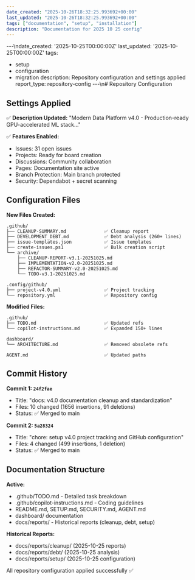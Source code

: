 ```yaml
---
date_created: "2025-10-26T18:32:25.993692+00:00"
last_updated: "2025-10-26T18:32:25.993692+00:00"
tags: ["documentation", "setup", "installation"]
description: "Documentation for 2025 10 25 config"
---
```


---\ndate_created: '2025-10-25T00:00:00Z'
last_updated: '2025-10-25T00:00:00Z'
tags:

- setup
- configuration
- migration
  description: Repository configuration and settings applied
  report_type: repository-config
  ---\n# Repository Configuration

## Settings Applied

✅ **Description Updated:**
"Modern Data Platform v4.0 - Production-ready GPU-accelerated ML stack..."

✅ **Features Enabled:**

- Issues: 31 open issues
- Projects: Ready for board creation
- Discussions: Community collaboration
- Pages: Documentation site active
- Branch Protection: Main branch protected
- Security: Dependabot + secret scanning

## Configuration Files

**New Files Created:**

```
.github/
├── CLEANUP-SUMMARY.md              ✅ Cleanup report
├── DEVELOPMENT_DEBT.md             ✅ Debt analysis (260+ lines)
├── issue-templates.json            ✅ Issue templates
├── create-issues.ps1               ✅ Bulk creation script
└── archive/
    ├── CLEANUP-REPORT-v3.1-20251025.md
    ├── IMPLEMENTATION-v2.0-20251025.md
    ├── REFACTOR-SUMMARY-v2.0-20251025.md
    └── TODO-v3.1-20251025.md

.config/github/
├── project-v4.0.yml                ✅ Project tracking
└── repository.yml                  ✅ Repository config
```

**Modified Files:**

```
.github/
├── TODO.md                         ✅ Updated refs
└── copilot-instructions.md         ✅ Expanded 150+ lines

dashboard/
└── ARCHITECTURE.md                 ✅ Removed obsolete refs

AGENT.md                            ✅ Updated paths
```

## Commit History

**Commit 1: `24f2fae`**

- Title: "docs: v4.0 documentation cleanup and standardization"
- Files: 10 changed (1656 insertions, 91 deletions)
- Status: ✅ Merged to main

**Commit 2: `5a28324`**

- Title: "chore: setup v4.0 project tracking and GitHub configuration"
- Files: 4 changed (499 insertions, 1 deletion)
- Status: ✅ Merged to main

## Documentation Structure

**Active:**

- .github/TODO.md - Detailed task breakdown
- .github/copilot-instructions.md - Coding guidelines
- README.md, SETUP.md, SECURITY.md, AGENT.md
- dashboard/ documentation
- docs/reports/ - Historical reports (cleanup, debt, setup)

**Historical Reports:**

- docs/reports/cleanup/ (2025-10-25 reports)
- docs/reports/debt/ (2025-10-25 analysis)
- docs/reports/setup/ (2025-10-25 configuration)

All repository configuration applied successfully ✅
